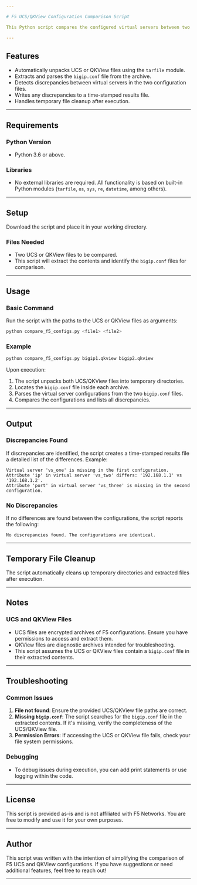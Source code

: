 ```yaml
---

# F5 UCS/QKView Configuration Comparison Script

This Python script compares the configured virtual servers between two F5 UCS backup files or QKView files. It identifies discrepancies in the virtual server configurations, including any differences in attributes, missing virtual servers, or missing attributes.

---
```


## Features
- Automatically unpacks UCS or QKView files using the `tarfile` module.
- Extracts and parses the `bigip.conf` file from the archive.
- Detects discrepancies between virtual servers in the two configuration files.
- Writes any discrepancies to a time-stamped results file.
- Handles temporary file cleanup after execution.

---

## Requirements

### Python Version
- Python 3.6 or above.

### Libraries
- No external libraries are required. All functionality is based on built-in Python modules (`tarfile`, `os`, `sys`, `re`, `datetime`, among others).

---

## Setup

Download the script and place it in your working directory.

### Files Needed
- Two UCS or QKView files to be compared.
- This script will extract the contents and identify the `bigip.conf` files for comparison.

---

## Usage

### Basic Command
Run the script with the paths to the UCS or QKView files as arguments:

```bash
python compare_f5_configs.py <file1> <file2>
```

### Example
```bash
python compare_f5_configs.py bigip1.qkview bigip2.qkview
```

Upon execution:
1. The script unpacks both UCS/QKView files into temporary directories.
2. Locates the `bigip.conf` file inside each archive.
3. Parses the virtual server configurations from the two `bigip.conf` files.
4. Compares the configurations and lists all discrepancies.

---

## Output

### Discrepancies Found
If discrepancies are identified, the script creates a time-stamped results file a detailed list of the differences. Example:

```
Virtual server 'vs_one' is missing in the first configuration.
Attribute 'ip' in virtual server 'vs_two' differs: '192.168.1.1' vs '192.168.1.2'.
Attribute 'port' in virtual server 'vs_three' is missing in the second configuration.
```

### No Discrepancies
If no differences are found between the configurations, the script reports the following:

```
No discrepancies found. The configurations are identical.
```

---

## Temporary File Cleanup

The script automatically cleans up temporary directories and extracted files after execution.

---

## Notes

### UCS and QKView Files
- UCS files are encrypted archives of F5 configurations. Ensure you have permissions to access and extract them.
- QKView files are diagnostic archives intended for troubleshooting.
- This script assumes the UCS or QKView files contain a `bigip.conf` file in their extracted contents.

---

## Troubleshooting

### Common Issues
1. **File not found**: Ensure the provided UCS/QKView file paths are correct.
2. **Missing `bigip.conf`**: The script searches for the `bigip.conf` file in the extracted contents. If it's missing, verify the completeness of the UCS/QKView file.
3. **Permission Errors**: If accessing the UCS or QKView file fails, check your file system permissions.

### Debugging
- To debug issues during execution, you can add print statements or use logging within the code.

---

## License

This script is provided as-is and is not affiliated with F5 Networks. You are free to modify and use it for your own purposes.

---

## Author

This script was written with the intention of simplifying the comparison of F5 UCS and QKView configurations. If you have suggestions or need additional features, feel free to reach out!

---